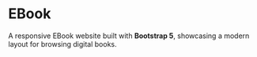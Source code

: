 # EBook

A responsive EBook website built with **Bootstrap 5**, showcasing a modern layout for browsing digital books.
